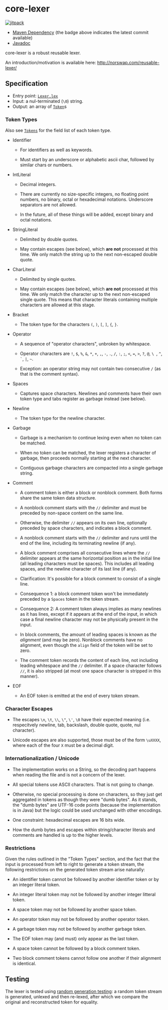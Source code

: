 # core-lexer

[![jitpack](https://jitpack.io/v/norswap/core-lexer.svg)][jitpack]

- [Maven Dependency][jitpack] (the badge above indicates the latest commit available)
- [Javadoc][javadoc]

[jitpack]: https://jitpack.io/#norswap/core-lexer
[javadoc]: https://jitpack.io/com/github/norswap/core-lexer/-SNAPSHOT/javadoc/

core-lexer is a robust reusable lexer.

An introduction/motivation is available here: http://norswap.com/reusable-lexer/

## Specification

- Entry point: [`Lexer.lex`]
- Input: a nul-terminated (`\0`) string.
- Output: an array of [`Token`]s

[`Lexer.lex`]: https://jitpack.io/com/github/norswap/norswap-utils/-SNAPSHOT/javadoc/norswap/core/lexer/Lexer.html#lex-java.lang.String-
[`Token`]: https://jitpack.io/com/github/norswap/norswap-utils/-SNAPSHOT/javadoc/norswap/core/lexer/Tokens.Token.html
 
### Token Types

Also see [`Tokens`] for the field list of each token type.

[`Tokens`]: https://jitpack.io/com/github/norswap/norswap-utils/-SNAPSHOT/javadoc/norswap/core/lexer/Tokens.html  

- Identifier

    - For identifiers as well as keywords.
    
    - Must start by an underscore or alphabetic ascii char, followed by similar chars or numbers.

- IntLiteral

    - Decimal integers.
    
    - There are currently no size-specific integers, no floating point numbers,
      no binary, octal or hexadecimal notations. Underscore separators are not allowed.

    - In the future, all of these things will be added, except binary and octal notations.

- StringLiteral

    - Delimited by double quotes.
    
    - May contain escapes (see below), which **are not** processed at this time.
      We only match the string up to the next non-escaped double quote.

- CharLiteral

    - Delimited by single quotes.
    
    - May contain escapes (see below), which **are not** processed at this time.
      We only match the character up to the next non-escaped single quote.
      This means that character literals containing multiple characters are allowed at this stage.

- Bracket

    - The token type for the characters `(`, `)`, `[`, `]`, `{`, `}`.

- Operator

    - A sequence of "operator characters", unbroken by whitespace.
    
    - Operator characters are `!`, `$`, `%`, `&`, `*`, `+`, `,`, `-`, `.`, `/`, `:`, `;`, `<`, `=`,
      `>`, `?`, `@`, ``\ ``, `^`, `` ` ``, `|`, `~`.
    
    - Exception: an operator string may not contain two consecutive `/`
      (as that is the comment syntax).

- Spaces
    
    - Captures space characters. Newlines and comments have their own token type and tabs
      register as garbage instead (see below).
    
- Newline

    - The token type for the newline character.

- Garbage

    - Garbage is a mechanism to continue lexing even when no token can be matched.
    
    - When no token can be matched, the lexer registers a character of garbage, then proceeds
      normally starting at the next character.
      
    - Contiguous garbage characters are compacted into a single garbage string.

- Comment

    - A comment token is either a block or nonblock comment. Both forms share the same token data
      structure.
    
    - A nonblock comment starts with the `//` delimiter and must be preceded by non-space
      content on the same line.
      
    - Otherwise, the delimiter `//` appears on its own line, optionally preceded by space
      characters, and indicates a block comment.

    - A nonblock comment starts with the `//` delimiter and runs until the end of the line,
      including its terminating newline (if any).
    
    - A block comment comprises all consecutive lines where the `//` delimiter appears at the
      same horizontal position as in the initial line (all leading characters must be spaces).
      This includes all leading spaces, and the newline character of its last line (if any).
      
    - Clarification: It's possible for a block comment to consist of a single line.

    - Consequence 1: a block comment token won't be immediately preceded by a `Spaces` token in the
      token stream.
      
    - Consequence 2: A comment token always implies as many newlines as it has lines, except if it
      appears at the end of the input, in which case a final newline character may not be physically
      present in the input.
    
    - In block comments, the amount of leading spaces is known as *the alignment* (and may be zero).
      Nonblock comments have no alignment, even though the `align` field of the token
      will be set to zero.
      
    - The comment token records the content of each line, not including leading whitespace and the
      `//` delimiter. If a space character follows `//`, it is also stripped (at most one space 
      character is stripped in this manner).
      
- EOF

    - An EOF token is emitted at the end of every token stream.
    
### Character Escapes

- The escapes `\n`, `\t`, `\\`, `\"`, `\'`, `\0` have their expected meaning (i.e. respecitvely
  newline, tab, backslash, double quote, quote, nul character).
  
- Unicode escapes are also supported, those must be of the form `\uXXXX`, where each of the
  four `X` must be a decimal digit.
  
### Internationalization / Unicode

- The implementation works on a String, so the decoding part happens when reading the file and is
  not a concern of the lexer.

- All special tokens use ASCII characters. That is not going to change.

- Otherwise, no special processing is done on characters, so they just get aggregated in tokens
  as though they were "dumb bytes". As it stands, the "dumb bytes" are UTF-16 code points (because
  the implementation is in Java) but the logic could be used unchanged with other encodings.
  
- One constraint: hexadecimal escapes are 16 bits wide.
  
- How the dumb bytes and escapes within string/character literals and comments are handled is up to
  the higher levels.
  
### Restrictions

Given the rules outlined in the "Token Types" section, and the fact that the input is processed
from left to right to generate a token stream, the following restrictions on the generated token
stream arise naturally:

- An identifier token cannot be followed by another identifier token or by an integer literal token.

- An integer literal token may not be followed by another integer litteral token.

- A space token may not be followed by another space token.

- An operator token may not be followed by another operator token.

- A garbage token may not be followed by another garbage token.

- The EOF token may (and must) only appear as the last token.

- A space token cannot be followed by a block comment token.

- Two block comment tokens cannot follow one another if their alignment is identical.

## Testing

The lexer is tested using [random generation testing]: a random token stream is generated, unlexed
and then re-lexed, after which we compare the original and reconstructed token for equality.

[random generation testing]: http://norswap.com/gen-testing/
